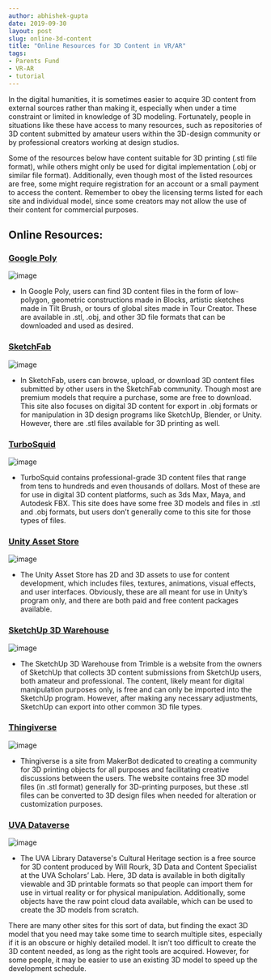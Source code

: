 ```yaml
---
author: abhishek-gupta
date: 2019-09-30
layout: post
slug: online-3d-content
title: "Online Resources for 3D Content in VR/AR"
tags:
- Parents Fund
- VR-AR
- tutorial
---
```


In the digital humanities, it is sometimes easier to acquire 3D content from external sources rather than making it, especially when under a time constraint or limited in knowledge of 3D modeling. Fortunately, people in situations like these have access to many resources, such as repositories of 3D content submitted by amateur users within the 3D-design community or by professional creators working at design studios. 

Some of the resources below have content suitable for 3D printing (.stl file format), while others might only be used for digital implementation (.obj or similar file format). Additionally, even though most of the listed resources are free, some might require registration for an account or a small payment to access the content. Remember to obey the licensing terms listed for each site and individual model, since some creators may not allow the use of their content for commercial purposes. 

## Online Resources:

### [Google Poly](https://poly.google.com/)
![image](https://i.ytimg.com/vi/utrMljN0D9M/maxresdefault.jpg)
- In Google Poly, users can find 3D content files in the form of low-polygon, geometric constructions made in Blocks, artistic sketches made in Tilt Brush, or tours of global sites made in Tour Creator. These are available in .stl, .obj, and other 3D file formats that can be downloaded and used as desired. 

### [SketchFab](http://www.sketchfab.com)
![image](https://styly.cc/wp-content/uploads/2018/05/ichatch.png)
- In SketchFab, users can browse, upload, or download 3D content files submitted by other users in the SketchFab community. Though most are premium models that require a purchase, some are free to download. This site also focuses on digital 3D content for export in .obj formats or for manipulation in 3D design programs like SketchUp, Blender, or Unity. However, there are .stl files available for 3D printing as well.

### [TurboSquid](http://www.turbosquid.com)
![image](https://blog.turbosquid.com/wp-content/uploads/2013/01/qp_control.png)
- TurboSquid contains professional-grade 3D content files that range from tens to hundreds and even thousands of dollars. Most of these are for use in digital 3D content platforms, such as 3ds Max, Maya, and Autodesk FBX. This site does have some free 3D models and files in .stl and .obj formats, but users don’t generally come to this site for those types of files. 

### [Unity Asset Store](https://assetstore.unity.com/)
![image](https://unity3d.com/profiles/unity3d/themes/unity/images/eloqua/article/unity-asset-store-website.jpg)
- The Unity Asset Store has 2D and 3D assets to use for content development, which includes files, textures, animations, visual effects, and user interfaces. Obviously, these are all meant for use in Unity’s program only, and there are both paid and free content packages available. 

### [SketchUp 3D Warehouse](https://3dwarehouse.sketchup.com/)
![image](https://help.sketchup.com/sites/help.sketchup.com/files/images/3dwh-3000249-3DWarehouse.png)
- The SketchUp 3D Warehouse from Trimble is a website from the owners of SketchUp that collects 3D content submissions from SketchUp users, both amateur and professional. The content, likely meant for digital manipulation purposes only, is free and can only be imported into the SketchUp program. However, after making any necessary adjustments, SketchUp can export into other common 3D file types.

### [Thingiverse](http://www.thingiverse.com)
![image](https://i.all3dp.com/wp-content/uploads/2015/11/27124949/Thingiverse-e1446461104689-1284x722.png)
- Thingiverse is a site from MakerBot dedicated to creating a community for 3D printing objects for all purposes and facilitating creative discussions between the users. The website contains free 3D model files (in .stl format) generally for 3D-printing purposes, but these .stl files can be converted to 3D design files when needed for alteration or customization purposes. 

### [UVA Dataverse](https://dataverse.lib.virginia.edu/dataverse/culturalheritage)
![image](https://dataverse.lib.virginia.edu/logos/navbar/DV-LibraData.png)
- The UVA Library Dataverse's Cultural Heritage section is a free source for 3D content produced by Will Rourk, 3D Data and Content Specialist at the UVA Scholars’ Lab. Here, 3D data is available in both digitally viewable and 3D printable formats so that people can import them for use in virtual reality or for physical manipulation. Additionally, some objects have the raw point cloud data available, which can be used to create the 3D models from scratch.

There are many other sites for this sort of data, but finding the exact 3D model that you need may take some time to search multiple sites, especially if it is an obscure or highly detailed model. It isn’t too difficult to create the 3D content needed, as long as the right tools are acquired. However, for some people, it may be easier to use an existing 3D model to speed up the development schedule.
